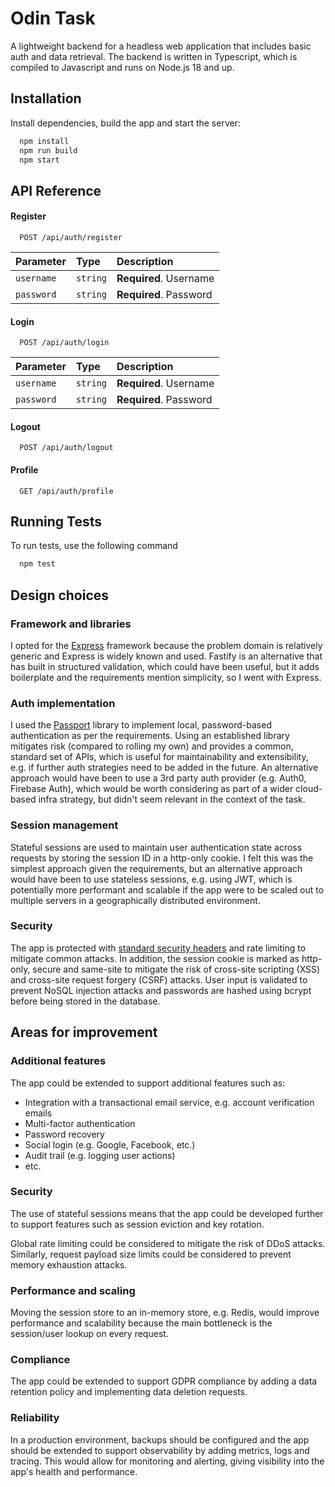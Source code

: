 # Odin Task

A lightweight backend for a headless web application that includes basic auth and data retrieval. The backend is written in Typescript, which is compiled to Javascript and runs on Node.js 18 and up.


## Installation

Install dependencies, build the app and start the server:

```bash
  npm install
  npm run build
  npm start
```


## API Reference

#### Register

```http
  POST /api/auth/register
```

| Parameter | Type     | Description                |
| :-------- | :------- | :------------------------- |
| `username` | `string` | **Required**. Username |
| `password` | `string` | **Required**. Password |

#### Login

```http
  POST /api/auth/login
```

| Parameter | Type     | Description                       |
| :-------- | :------- | :-------------------------------- |
| `username` | `string` | **Required**. Username |
| `password` | `string` | **Required**. Password |

#### Logout

```http
  POST /api/auth/logout
```

#### Profile

```http
  GET /api/auth/profile
```


## Running Tests

To run tests, use the following command

```bash
  npm test
```


## Design choices

### Framework and libraries

I opted for the [Express](https://expressjs.com) framework because the problem domain is relatively generic and Express is widely known and used. Fastify is an alternative that has built in structured validation, which could have been useful, but it adds boilerplate and the requirements mention simplicity, so I went with Express.

### Auth implementation

I used the [Passport](https://www.passportjs.org) library to implement local, password-based authentication as per the requirements. Using an established library mitigates risk (compared to rolling my own) and provides a common, standard set of APIs, which is useful for maintainability and extensibility, e.g. if further auth strategies need to be added in the future. An alternative approach would have been to use a 3rd party auth provider (e.g. Auth0, Firebase Auth), which would be worth considering as part of a wider cloud-based infra strategy, but didn't seem relevant in the context of the task.

### Session management

Stateful sessions are used to maintain user authentication state across requests by storing the session ID in a http-only cookie. I felt this was the simplest approach given the requirements, but an alternative approach would have been to use stateless sessions, e.g. using JWT, which is potentially more performant and scalable if the app were to be scaled out to multiple servers in a geographically distributed environment.

### Security

The app is protected with [standard security headers](https://github.com/helmetjs/helmet?tab=readme-ov-file#helmet) and rate limiting to mitigate common attacks. In addition, the session cookie is marked as http-only, secure and same-site to mitigate the risk of cross-site scripting (XSS) and cross-site request forgery (CSRF) attacks. User input is validated to prevent NoSQL injection attacks and passwords are hashed using bcrypt before being stored in the database.

## Areas for improvement

### Additional features

The app could be extended to support additional features such as:
- Integration with a transactional email service, e.g. account verification emails
- Multi-factor authentication
- Password recovery
- Social login (e.g. Google, Facebook, etc.)
- Audit trail (e.g. logging user actions)
- etc.

### Security

The use of stateful sessions means that the app could be developed further to support features such as session eviction and key rotation.

Global rate limiting could be considered to mitigate the risk of DDoS attacks. Similarly, request payload size limits could be considered to prevent memory exhaustion attacks.

### Performance and scaling

Moving the session store to an in-memory store, e.g. Redis, would improve performance and scalability because the main bottleneck is the session/user lookup on every request.

### Compliance

The app could be extended to support GDPR compliance by adding a data retention policy and implementing data deletion requests.

### Reliability

In a production environment, backups should be configured and the app should be extended to support observability by adding metrics, logs and tracing. This would allow for monitoring and alerting, giving visibility into the app's health and performance.
